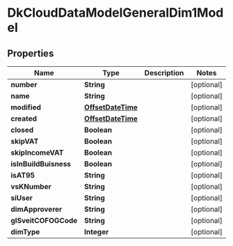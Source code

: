 
# DkCloudDataModelGeneralDim1Model

## Properties
Name | Type | Description | Notes
------------ | ------------- | ------------- | -------------
**number** | **String** |  |  [optional]
**name** | **String** |  |  [optional]
**modified** | [**OffsetDateTime**](OffsetDateTime.md) |  |  [optional]
**created** | [**OffsetDateTime**](OffsetDateTime.md) |  |  [optional]
**closed** | **Boolean** |  |  [optional]
**skipVAT** | **Boolean** |  |  [optional]
**skipIncomeVAT** | **Boolean** |  |  [optional]
**isInBuildBuisness** | **Boolean** |  |  [optional]
**isAT95** | **String** |  |  [optional]
**vsKNumber** | **String** |  |  [optional]
**siUser** | **String** |  |  [optional]
**dimApproverer** | **String** |  |  [optional]
**glSveitCOFOGCode** | **String** |  |  [optional]
**dimType** | **Integer** |  |  [optional]



